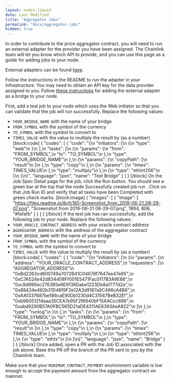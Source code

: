 ```yaml
---
layout: nodes.liquid
date: Last Modified
title: "Aggregator Jobs"
permalink: "docs/aggregator-job/"
hidden: true
---
```

In order to contribute to the price aggregator contract, you will need to run an external adapter for the provider you have been assigned. The Chainlink team will let you know which API to provide, and you can use this page as a guide for adding jobs to your node.

External adapters can be found <a href="https://github.com/smartcontractkit/external-adapters-js" target="_blank">here</a>.

Follow the instructions in the README to run the adapter in your infrastructure. You may need to obtain an API key for the data provider assigned to you. Follow [these instructions](../node-operators) for adding the external adapter as a bridge to your node.

First, add a test job to your node which uses the Web initiator so that you can validate that the job will run successfully. Replace the following values:
- `YOUR_BRIDGE_NAME` with the name of your bridge
- `FROM_SYMBOL` with the symbol of the currency
- `TO_SYMBOL` with the symbol to convert to
- `TIMES_VALUE` with the value to multiply the result by (as a number)
[block:code]
{
  "codes": [
    {
      "code": "{\n    \"initiators\": [\n        {\n            \"type\": \"web\"\n        }\n    ],\n    \"tasks\": [\n        {\n            \"params\": {\n                \"from\": \"FROM_SYMBOL\",\n                \"to\": \"TO_SYMBOL\"\n            },\n            \"type\": \"YOUR_BRIDGE_NAME\"\n        },\n        {\n            \"params\": {\n                \"copyPath\": [\n                    \"result\"\n                ]\n            },\n            \"type\": \"copy\"\n        },\n        {\n            \"params\": {\n                \"times\": TIMES_VALUE\n            },\n            \"type\": \"multiply\"\n        },\n        {\n            \"type\": \"ethint256\"\n        }\n    ]\n}",
      "language": "json",
      "name": "Test Bridge"
    }
  ]
}
[/block]
On the Job Spec Detail page for the job, click the Run button. You should see a green bar at the top that the node Successfully created job run <JobRunID>. Click on that Job Run ID and verify that all tasks have been Completed with green check marks.
[block:image]
{
  "images": [
    {
      "image": [
        "https://files.readme.io/8cfc185-Screenshot_from_2019-06-21_08-29-07.png",
        "Screenshot from 2019-06-21 08-29-07.png",
        1894,
        806,
        "#fafafb"
      ]
    }
  ]
}
[/block]
If the test job has ran successfully, add the following job to your node. Replace the following values:
- `YOUR_ORACLE_CONTRACT_ADDRESS` with your oracle contract address
- `AGGREGATOR_ADDRESS` with the address of the aggregator contract
- `YOUR_BRIDGE_NAME` with the name of your bridge
- `FROM_SYMBOL` with the symbol of the currency
- `TO_SYMBOL` with the symbol to convert to
- `TIMES_VALUE` with the value to multiply the result by (as a number)
[block:code]
{
  "codes": [
    {
      "code": "{\n    \"initiators\": [\n        {\n            \"params\": {\n                \"address\": \"YOUR_ORACLE_CONTRACT_ADDRESS\",\n                \"requesters\": [\n                  \"AGGREGATOR_ADDRESS\"\n                  \"0xBd2263cd600749a7072B41C04678f7647ee47e95\",\n                  \"0xC7A524e42d834408Ff001E5471Fac0117B3A9E88\",\n                  \"0xc9d995bc276385e6E9136Dabe1223Db8a1777d2a\",\n                  \"0x88424e492b31D46f9F2e12A3d9187a9C486cA4B8\",\n                  \"0xAAf337687be186caE90Db1230d4C31567BeB32Ef\",\n                  \"0xb96051214aaa35CEA7e95F2f6940bF15AACcc896\",\n                  \"0xabd9290B57A0FBC565D21aDE4311AE6393AeA822\"\n                ]\n            },\n            \"type\": \"runlog\"\n        }\n    ],\n    \"tasks\": [\n        {\n            \"params\": {\n                \"from\": \"FROM_SYMBOL\",\n                \"to\": \"TO_SYMBOL\"\n            },\n            \"type\": \"YOUR_BRIDGE_NAME\"\n        },\n        {\n            \"params\": {\n                \"copyPath\": [\n                    \"result\"\n                ]\n            },\n            \"type\": \"copy\"\n        },\n        {\n            \"params\": {\n                \"times\": TIMES_VALUE\n            },\n            \"type\": \"multiply\"\n        },\n        {\n            \"type\": \"ethint256\"\n        },\n        {\n            \"type\": \"ethtx\"\n        }\n    ]\n}",
      "language": "json",
      "name": "Bridge"
    }
  ]
}
[/block]
Once added, open a PR with the Job ID associated with the job above. Base this PR off the branch of the PR sent to you by the Chainlink team.

Make sure that your `MINIMUM_CONTRACT_PAYMENT` environment variable is low enough to accept the payment amount from the aggregator contract on mainnet.